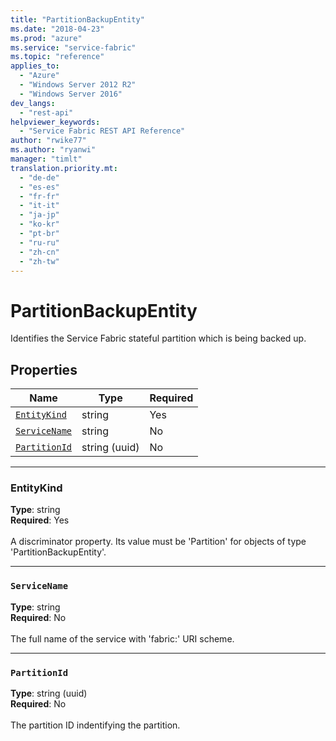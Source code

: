 ```yaml
---
title: "PartitionBackupEntity"
ms.date: "2018-04-23"
ms.prod: "azure"
ms.service: "service-fabric"
ms.topic: "reference"
applies_to: 
  - "Azure"
  - "Windows Server 2012 R2"
  - "Windows Server 2016"
dev_langs: 
  - "rest-api"
helpviewer_keywords: 
  - "Service Fabric REST API Reference"
author: "rwike77"
ms.author: "ryanwi"
manager: "timlt"
translation.priority.mt: 
  - "de-de"
  - "es-es"
  - "fr-fr"
  - "it-it"
  - "ja-jp"
  - "ko-kr"
  - "pt-br"
  - "ru-ru"
  - "zh-cn"
  - "zh-tw"
---
```

# PartitionBackupEntity

Identifies the Service Fabric stateful partition which is being backed up.

## Properties

| Name | Type | Required |
| --- | --- | --- |
| [`EntityKind`](#entitykind) | string | Yes |
| [`ServiceName`](#servicename) | string | No |
| [`PartitionId`](#partitionid) | string (uuid) | No |

____
### EntityKind
__Type__: string <br/>
__Required__: Yes <br/>
<br/>
A discriminator property. Its value must be 'Partition' for objects of type 'PartitionBackupEntity'.

____
### `ServiceName`
__Type__: string <br/>
__Required__: No<br/>
<br/>
The full name of the service with 'fabric:' URI scheme.

____
### `PartitionId`
__Type__: string (uuid) <br/>
__Required__: No<br/>
<br/>
The partition ID indentifying the partition.
